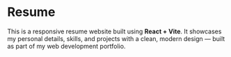 # Resume
This is a responsive resume website built using **React + Vite**. It showcases my personal details, skills, and projects with a clean, modern design — built as part of my web development portfolio.
